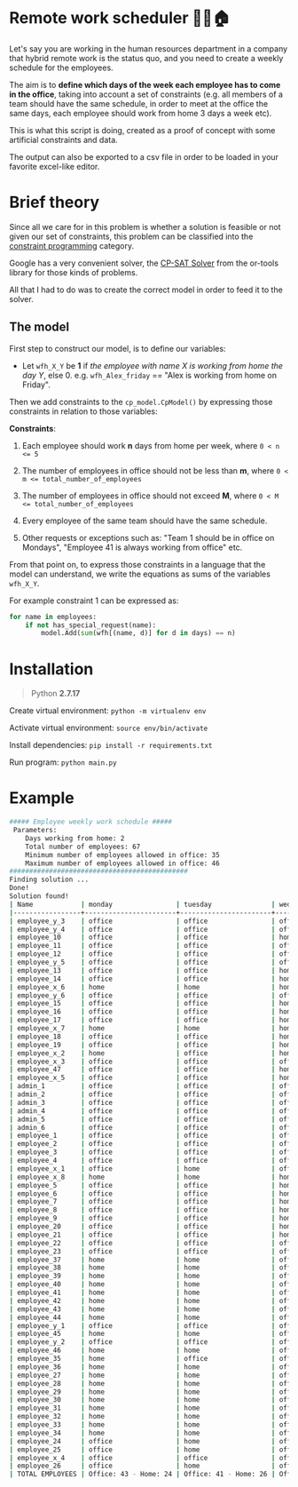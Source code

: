 # Remote work scheduler 👨‍💻🏠

Let's say you are working in the human resources department in a company that hybrid remote work is the status quo, and you need to create a weekly schedule for the employees.

The aim is to **define which days of the week each employee has to come in the office**, taking into account a set of constraints (e.g. all members of a team should have the same schedule, in order to meet at the office the same days, each employee should work from home 3 days a week etc).

This is what this script is doing, created as a proof of concept with some artificial constraints and data.

The output can also be exported to a csv file in order to be loaded in your favorite excel-like editor.

# Brief theory

Since all we care for in this problem is whether a solution is feasible or not given our set of constraints, this problem can be classified into the [constraint programming](https://en.wikipedia.org/wiki/Constraint_programming) category. 

Google has a very convenient solver, the [CP-SAT Solver](https://developers.google.com/optimization/cp/cp_solver) from the or-tools library for those kinds of problems. 

All that I had to do was to create the correct model in order to feed it to the solver.

## The model 

First step to construct our model, is to define our variables:

- Let `wfh_X_Y` be **1** if _the employee with name X is working from home the day Y_, else 0. 
e.g. `wfh_Alex_friday` == "Alex is working from home on Friday". 

Then we add constraints to the `cp_model.CpModel()` by expressing those constraints in relation to those variables: 

**Constraints**:

1. Each employee should work **n** days from home per week, where `0 < n <= 5`

2. The number of employees in office should not be less than **m**, where `0 < m <= total_number_of_employees`

3. The number of employees in office should not exceed **M**, where `0 < M <= total_number_of_employees`

4. Every employee of the same team should have the same schedule.

5. Other requests or exceptions such as: "Team 1 should be in office on Mondays", "Employee 41 is always working from office" etc.

From that point on, to express those constraints in a language that the model can understand, we write the equations as sums of the variables `wfh_X_Y`.

For example constraint 1 can be expressed as:

```python
for name in employees:
    if not has_special_request(name):
        model.Add(sum(wfh[(name, d)] for d in days) == n)
```

# Installation

> Python **2.7.17**

Create virtual environment: `python -m virtualenv env`

Activate virtual environment: `source env/bin/activate`

Install dependencies: `pip install -r requirements.txt`

Run program: `python main.py`


# Example 

```bash
##### Employee weekly work schedule #####
 Parameters: 
    Days working from home: 2
    Total number of employees: 67
    Minimum number of employees allowed in office: 35
    Maximum number of employees allowed in office: 46
#############################################
Finding solution ... 
Done!
Solution found!
| Name            | monday                | tuesday               | wednesday             | thursday              | friday                | TEAM    |
|-----------------+-----------------------+-----------------------+-----------------------+-----------------------+-----------------------+---------|
| employee_y_3    | office                | office                | office                | office                | office                | TEAM_4  |
| employee_y_4    | office                | office                | office                | office                | office                | TEAM_4  |
| employee_10     | office                | office                | home                  | office                | home                  | TEAM_4  |
| employee_11     | office                | office                | office                | home                  | home                  | TEAM_5  |
| employee_12     | office                | office                | office                | home                  | home                  | TEAM_5  |
| employee_y_5    | office                | office                | office                | office                | office                | TEAM_6  |
| employee_13     | office                | office                | home                  | office                | home                  | TEAM_6  |
| employee_14     | office                | office                | home                  | office                | home                  | TEAM_6  |
| employee_x_6    | home                  | home                  | home                  | office                | office                | TEAM_6  |
| employee_y_6    | office                | office                | office                | office                | office                | TEAM_6  |
| employee_15     | office                | office                | home                  | office                | home                  | TEAM_6  |
| employee_16     | office                | office                | home                  | office                | home                  | TEAM_6  |
| employee_17     | office                | office                | home                  | office                | home                  | TEAM_6  |
| employee_x_7    | home                  | home                  | home                  | office                | office                | TEAM_6  |
| employee_18     | office                | office                | home                  | home                  | office                | TEAM_7  |
| employee_19     | office                | office                | home                  | home                  | office                | TEAM_7  |
| employee_x_2    | home                  | office                | home                  | office                | office                | NO_TEAM |
| employee_x_3    | office                | office                | office                | office                | home                  | NO_TEAM |
| employee_47     | office                | office                | home                  | home                  | office                | NO_TEAM |
| employee_x_5    | office                | office                | home                  | office                | home                  | NO_TEAM |
| admin_1         | office                | office                | office                | office                | office                | NO_TEAM |
| admin_2         | office                | office                | office                | office                | office                | NO_TEAM |
| admin_3         | office                | office                | office                | office                | office                | NO_TEAM |
| admin_4         | office                | office                | office                | office                | office                | NO_TEAM |
| admin_5         | office                | office                | office                | office                | office                | NO_TEAM |
| admin_6         | office                | office                | office                | office                | office                | NO_TEAM |
| employee_1      | office                | office                | office                | home                  | home                  | TEAM_1  |
| employee_2      | office                | office                | office                | home                  | home                  | TEAM_1  |
| employee_3      | office                | office                | office                | home                  | home                  | TEAM_1  |
| employee_4      | office                | office                | office                | home                  | home                  | TEAM_1  |
| employee_x_1    | office                | home                  | office                | home                  | office                | TEAM_2  |
| employee_x_8    | home                  | home                  | home                  | home                  | home                  | TEAM_2  |
| employee_5      | office                | office                | home                  | office                | home                  | TEAM_2  |
| employee_6      | office                | office                | home                  | office                | home                  | TEAM_2  |
| employee_7      | office                | office                | home                  | home                  | office                | TEAM_3  |
| employee_8      | office                | office                | home                  | home                  | office                | TEAM_3  |
| employee_9      | office                | office                | home                  | home                  | office                | TEAM_3  |
| employee_20     | office                | office                | home                  | home                  | office                | TEAM_8  |
| employee_21     | office                | office                | home                  | home                  | office                | TEAM_8  |
| employee_22     | office                | office                | office                | home                  | home                  | TEAM_9  |
| employee_23     | office                | office                | office                | home                  | home                  | TEAM_9  |
| employee_37     | home                  | home                  | office                | office                | office                | TEAM_16 |
| employee_38     | home                  | home                  | office                | office                | office                | TEAM_16 |
| employee_39     | home                  | home                  | office                | office                | office                | TEAM_16 |
| employee_40     | home                  | home                  | office                | office                | office                | TEAM_16 |
| employee_41     | home                  | home                  | office                | office                | office                | TEAM_16 |
| employee_42     | home                  | home                  | office                | office                | office                | TEAM_16 |
| employee_43     | home                  | home                  | office                | office                | office                | TEAM_16 |
| employee_44     | home                  | home                  | office                | office                | office                | TEAM_16 |
| employee_y_1    | office                | office                | office                | office                | office                | TEAM_17 |
| employee_45     | home                  | home                  | office                | office                | office                | TEAM_17 |
| employee_y_2    | office                | office                | office                | office                | office                | TEAM_17 |
| employee_46     | home                  | home                  | office                | office                | office                | TEAM_17 |
| employee_35     | home                  | office                | office                | office                | home                  | TEAM_14 |
| employee_36     | home                  | home                  | office                | office                | office                | TEAM_15 |
| employee_27     | home                  | home                  | office                | office                | office                | TEAM_12 |
| employee_28     | home                  | home                  | office                | office                | office                | TEAM_13 |
| employee_29     | home                  | home                  | office                | office                | office                | TEAM_13 |
| employee_30     | home                  | home                  | office                | office                | office                | TEAM_13 |
| employee_31     | home                  | home                  | office                | office                | office                | TEAM_13 |
| employee_32     | home                  | home                  | office                | office                | office                | TEAM_13 |
| employee_33     | home                  | home                  | office                | office                | office                | TEAM_13 |
| employee_34     | home                  | home                  | office                | office                | office                | TEAM_13 |
| employee_24     | office                | home                  | office                | home                  | office                | TEAM_10 |
| employee_25     | office                | home                  | office                | home                  | office                | TEAM_10 |
| employee_x_4    | office                | office                | office                | office                | home                  | TEAM_10 |
| employee_26     | office                | home                  | office                | home                  | office                | TEAM_11 |
| TOTAL EMPLOYEES | Office: 43 - Home: 24 | Office: 41 - Home: 26 | Office: 46 - Home: 21 | Office: 46 - Home: 21 | Office: 46 - Home: 21 |         |
```

